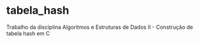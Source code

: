 # tabela_hash
Trabalho da disciplina Algoritmos e Estruturas de Dados II - Construção de tabela hash em C

